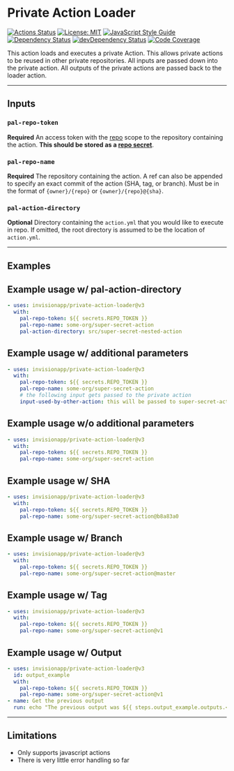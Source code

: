 # Private Action Loader

[![Actions Status](https://github.com/invisionapp/private-action-loader/workflows/ci/badge.svg?branch=develop)](https://github.com/invisionapp/private-action-loader/actions)
[![License: MIT](https://img.shields.io/badge/license-MIT-brightgreen.svg)](https://opensource.org/licenses/MIT)
[![JavaScript Style Guide](https://img.shields.io/badge/code_style-standard-brightgreen.svg)](https://standardjs.com)
[![Dependency Status](https://david-dm.org/InVisionApp/private-action-loader.svg)](https://david-dm.org/InVisionApp/private-action-loader)
[![devDependency Status](https://david-dm.org/InVisionApp/private-action-loader/dev-status.svg)](https://david-dm.org/InVisionApp/private-action-loader#info=devDependencies)
[![Code Coverage](https://codecov.io/gh/InVisionApp/private-action-loader/branch/master/graph/badge.svg?token=ouop84H9gO)](https://codecov.io/gh/InVisionApp/private-action-loader)

This action loads and executes a private Action. This allows private actions to be reused in other private repositories. All inputs are passed down into the private action. All outputs of the private actions are passed back to the loader action.

---

## **Inputs**

### **`pal-repo-token`**

**Required** An access token with the [repo](https://help.github.com/en/github/authenticating-to-github/creating-a-personal-access-token-for-the-command-line) scope to the repository containing the action. **This should be stored as a [repo secret](https://help.github.com/en/actions/automating-your-workflow-with-github-actions/creating-and-using-encrypted-secrets)**.

### **`pal-repo-name`**

**Required** The repository containing the action. A ref can also be appended to specify an exact commit of the action (SHA, tag, or branch). Must be in the format of `{owner}/{repo}` or `{owner}/{repo}@{sha}`.

### **`pal-action-directory`**

**Optional** Directory containing the `action.yml` that you would like to execute in repo. If omitted, the root directory is assumed to be the location of `action.yml`.

---

## **Examples**

## Example usage w/ pal-action-directory

```yaml
- uses: invisionapp/private-action-loader@v3
  with:
    pal-repo-token: ${{ secrets.REPO_TOKEN }}
    pal-repo-name: some-org/super-secret-action
    pal-action-directory: src/super-secret-nested-action
```

## Example usage w/ additional parameters

```yaml
- uses: invisionapp/private-action-loader@v3
  with:
    pal-repo-token: ${{ secrets.REPO_TOKEN }}
    pal-repo-name: some-org/super-secret-action
    # the following input gets passed to the private action
    input-used-by-other-action: this will be passed to super-secret-action
```

## Example usage w/o additional parameters

```yaml
- uses: invisionapp/private-action-loader@v3
  with:
    pal-repo-token: ${{ secrets.REPO_TOKEN }}
    pal-repo-name: some-org/super-secret-action
```

## Example usage w/ SHA

```yaml
- uses: invisionapp/private-action-loader@v3
  with:
    pal-repo-token: ${{ secrets.REPO_TOKEN }}
    pal-repo-name: some-org/super-secret-action@b8a83a0
```

## Example usage w/ Branch

```yaml
- uses: invisionapp/private-action-loader@v3
  with:
    pal-repo-token: ${{ secrets.REPO_TOKEN }}
    pal-repo-name: some-org/super-secret-action@master
```

## Example usage w/ Tag

```yaml
- uses: invisionapp/private-action-loader@v3
  with:
    pal-repo-token: ${{ secrets.REPO_TOKEN }}
    pal-repo-name: some-org/super-secret-action@v1
```

## Example usage w/ Output

```yaml
- uses: invisionapp/private-action-loader@v3
  id: output_example
  with:
    pal-repo-token: ${{ secrets.REPO_TOKEN }}
    pal-repo-name: some-org/super-secret-action@v1
- name: Get the previous output
  run: echo "The previous output was ${{ steps.output_example.outputs.<name of output> }}"
```

---

## **Limitations**

- Only supports javascript actions
- There is very little error handling so far

